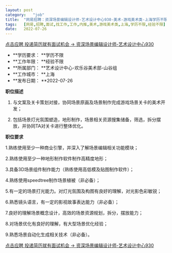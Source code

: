 ```yaml
---
layout:	post
category:	"job"
title:	"网易招聘：资深场景编辑设计师-艺术设计中心930-美术-游戏美术类-上海学历不限经验不限"
tags:	[网易,招聘,面试,找工作,工作,内推,美术,游戏美术类,上海,学历不限,经验不限]
date:	2022-07-26
---
```


[点击应聘 投递简历就有面试机会 ->  资深场景编辑设计师-艺术设计中心930](http://mobile.bole.netease.com/bole/boleDetail?id=41840&employeeId=346f03c3cda5f04c&key=all)



- **学历要求： **学历不限
- **工作年限： **经验不限
- **所属部门： **艺术设计中心-欢乐谷美术部-山谷组
- **工作城市： **上海
- **发布日期： **2022-07-26



**职位描述**

1. 与文案及关卡策划对接，协同场景原画及场景制作完成游戏场景关卡的美术开发；

2. 包括场景灯光氛围塑造，地形制作，场景相关资源搜集储备，筛选，拆分摆放，并协同TA对关卡进行整体优化。



**职位要求**

1.熟练使用至少一种商业引擎，并深入了解场景编辑相关功能模块；

2.熟练使用至少一种地形制作软件制作高精度地形；

3.具备3D场景组件制作能力（熟练使用高低模及贴图制作软件）；

4.熟练使用speedtree制作场景植被（非必备）；

5.有一定的场景打光能力。对灯光氛围及构图有良好的理解，对光影色彩敏锐；

6.熟悉镜头语言，有一定的影视故事表达能力（非必备）；

7.良好的理解场景概念设计，高效的场景资源规划，拆分，摆放能力；

8.对场景优化有良好的理解，有大型场景优化经验；

9.熟悉场景自动化生成相关技术（非必备）。



[点击应聘 投递简历就有面试机会 ->  资深场景编辑设计师-艺术设计中心930](http://mobile.bole.netease.com/bole/boleDetail?id=41840&employeeId=346f03c3cda5f04c&key=all)